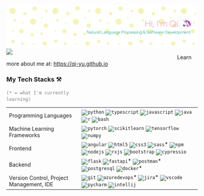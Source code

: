![Header](./header-image.png)
<img src="[https://leviarista.github.io/github-profile-header-generator/](https://github.com/qi-yu/qi-yu/blob/main/header-image.png)" align="left" height="" width="450" />  

Learn more about me at: https://qi-yu.github.io

### My Tech Stacks ⚒️
<code style="color: grey">(* = what I'm currently learning)</code>

|                      |                       |
|--------------------------|---------------------------------------------------------------------|
| Programming Languages             |   <code><img title="Python" alt="python" width="20px" src="https://cdn.jsdelivr.net/gh/devicons/devicon/icons/python/python-original.svg" /></code> <code><img title="TypeScript" alt="typescript" width="20px" src="https://cdn.jsdelivr.net/gh/devicons/devicon/icons/typescript/typescript-original.svg" /></code> <code><img title="JavaScript" alt="javascript" width="20px" src="https://cdn.jsdelivr.net/gh/devicons/devicon/icons/javascript/javascript-original.svg" /></code> <code><img title="Java" alt="java" width="20px" src="https://cdn.jsdelivr.net/gh/devicons/devicon/icons/java/java-original.svg" /></code> <code><img title="R" alt="r" width="20px" src="https://cdn.jsdelivr.net/gh/devicons/devicon/icons/r/r-original.svg" /></code> <code><img title="Bash" alt="bash" width="20px" src="https://cdn.jsdelivr.net/gh/devicons/devicon/icons/bash/bash-original.svg" /></code>                                                        |
| Machine Learning Frameworks  | <code><img title="PyTorch" alt="pytorch" width="20px" src="https://cdn.jsdelivr.net/gh/devicons/devicon/icons/pytorch/pytorch-original.svg" /></code> <code><img title="scikit-learn" alt="scikitlearn" width="20px" src="https://cdn.jsdelivr.net/gh/devicons/devicon/icons/scikitlearn/scikitlearn-original.svg" /></code> <code><img title="TensorFlow" alt="tensorflow" width="20px" src="https://cdn.jsdelivr.net/gh/devicons/devicon/icons/tensorflow/tensorflow-original.svg" /></code> <code><img title="NumPy" alt="numpy" width="20px" src="https://cdn.jsdelivr.net/gh/devicons/devicon/icons/numpy/numpy-original.svg" /></code>                                                                                                                                                                                                 |
| Frontend             | <code><img title="Angular" alt="angular" width="20px" src="https://cdn.jsdelivr.net/gh/devicons/devicon/icons/angular/angular-original.svg" /></code> <code><img title="HTML 5" alt="html5" width="20px" src="https://cdn.jsdelivr.net/gh/devicons/devicon/icons/html5/html5-original.svg" /></code> <code><img title="CSS 3" alt="css3" width="20px" src="https://cdn.jsdelivr.net/gh/devicons/devicon/icons/css3/css3-original.svg" /></code> <code><img title="Sass" alt="sass" width="20px" src="https://cdn.jsdelivr.net/gh/devicons/devicon/icons/sass/sass-original.svg" /></code>* <code><img title="npm" alt="npm" width="20px" src="https://cdn.jsdelivr.net/gh/devicons/devicon/icons/npm/npm-original-wordmark.svg" /></code> <code><img title="Node.js" alt="nodejs" width="20px" src="https://cdn.jsdelivr.net/gh/devicons/devicon/icons/nodejs/nodejs-original.svg" /></code> <code><img title="RxJS" alt="rxjs" width="20px" src="https://cdn.jsdelivr.net/gh/devicons/devicon/icons/rxjs/rxjs-original.svg" /></code> <code><img title="Bootstrap" alt="bootstrap" width="20px" src="https://cdn.jsdelivr.net/gh/devicons/devicon/icons/bootstrap/bootstrap-original.svg" /></code> <code><img title="Cypress" alt="cypressio" width="20px" src="https://cdn.jsdelivr.net/gh/devicons/devicon/icons/cypressio/cypressio-original.svg" /></code>    |
| Backend             | <code><img title="Flask" alt="flask" width="20px" src="https://cdn.jsdelivr.net/gh/devicons/devicon/icons/flask/flask-original.svg" /></code> <code><img title="FastAPI" alt="fastapi" width="20px" src="https://cdn.jsdelivr.net/gh/devicons/devicon/icons/fastapi/fastapi-original.svg" /></code>* <code><img title="Postman" alt="postman" width="20px" src="https://cdn.jsdelivr.net/gh/devicons/devicon/icons/postman/postman-original.svg" /></code>* <code><img title="PostgreSQL" alt="postgresql" width="20px" src="https://cdn.jsdelivr.net/gh/devicons/devicon/icons/postgresql/postgresql-original.svg" /></code> <code><img title="Docker" alt="docker" width="20px" src="https://cdn.jsdelivr.net/gh/devicons/devicon/icons/docker/docker-original.svg" /></code>*    |
| Version Control, Project Management, IDE             | <code><img title="Git" alt="git" width="20px" src="https://cdn.jsdelivr.net/gh/devicons/devicon/icons/git/git-original.svg" /></code> <code><img title="Azure DevOps" alt="azuredevops" width="20px" src="https://cdn.jsdelivr.net/gh/devicons/devicon/icons/azuredevops/azuredevops-original.svg" /></code>* <code><img title="Jira" alt="jira" width="20px" src="https://cdn.jsdelivr.net/gh/devicons/devicon/icons/jira/jira-original.svg" /></code>* <code><img title="Visual Studio Code" alt="vscode" width="20px" src="https://cdn.jsdelivr.net/gh/devicons/devicon/icons/jupyter/jupyter-original.svg" /></code> <code><img title="PyCharm" alt="pycharm" width="20px" src="https://cdn.jsdelivr.net/gh/devicons/devicon/icons/pycharm/pycharm-original.svg" /></code> <code><img title="IntelliJ" alt="intellij" width="20px" src="https://cdn.jsdelivr.net/gh/devicons/devicon/icons/intellij/intellij-original.svg" /></code>    |



<!--
**qi-yu/qi-yu** is a ✨ _special_ ✨ repository because its `README.md` (this file) appears on your GitHub profile.

Here are some ideas to get you started:

- 🔭 I’m currently working on ...
- 🌱 I’m currently learning ...
- 👯 I’m looking to collaborate on ...
- 🤔 I’m looking for help with ...
- 💬 Ask me about ...
- 📫 How to reach me: ...
- 😄 Pronouns: ...
- ⚡ Fun fact: ...
-->
